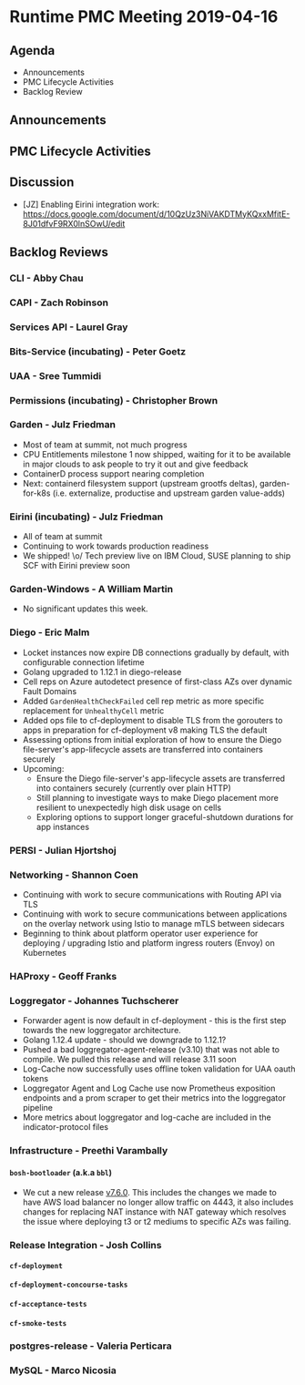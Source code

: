 # Runtime PMC Meeting 2019-04-16

## Agenda

* Announcements
* PMC Lifecycle Activities
* Backlog Review


## Announcements


## PMC Lifecycle Activities


## Discussion

- [JZ] Enabling Eirini integration work: https://docs.google.com/document/d/10QzUz3NiVAKDTMyKQxxMfitE-8J01dfvF9RX0lnSOwU/edit


## Backlog Reviews

### CLI - Abby Chau


### CAPI - Zach Robinson


### Services API - Laurel Gray


### Bits-Service (incubating) - Peter Goetz


### UAA - Sree Tummidi


### Permissions (incubating) - Christopher Brown


### Garden - Julz Friedman

 - Most of team at summit, not much progress
 - CPU Entitlements milestone 1 now shipped, waiting for it to be available in major clouds to ask people to try it out and give feedback
 - ContainerD process support nearing completion
 - Next: containerd filesystem support (upstream grootfs deltas), garden-for-k8s (i.e. externalize, productise and upstream garden value-adds)

### Eirini (incubating) - Julz Friedman

 - All of team at summit
 - Continuing to work towards production readiness
 - We shipped! \o/ Tech preview live on IBM Cloud, SUSE planning to ship SCF with Eirini preview soon

### Garden-Windows - A William Martin

- No significant updates this week.

### Diego - Eric Malm

- Locket instances now expire DB connections gradually by default, with configurable connection lifetime
- Golang upgraded to 1.12.1 in diego-release
- Cell reps on Azure autodetect presence of first-class AZs over dynamic Fault Domains
- Added `GardenHealthCheckFailed` cell rep metric as more specific replacement for `UnhealthyCell` metric
- Added ops file to cf-deployment to disable TLS from the gorouters to apps in preparation for cf-deployment v8 making TLS the default
- Assessing options from initial exploration of how to ensure the Diego file-server's app-lifecycle assets are transferred into containers securely
- Upcoming:
  - Ensure the Diego file-server's app-lifecycle assets are transferred into containers securely (currently over plain HTTP)
  - Still planning to investigate ways to make Diego placement more resilient to unexpectedly high disk usage on cells
  - Exploring options to support longer graceful-shutdown durations for app instances


### PERSI - Julian Hjortshoj


### Networking - Shannon Coen

- Continuing with work to secure communications with Routing API via TLS
- Continuing with work to secure communications between applications on the overlay network using Istio to manage mTLS between sidecars 
- Beginning to think about platform operator user experience for deploying / upgrading Istio and platform ingress routers (Envoy) on Kubernetes


### HAProxy - Geoff Franks


### Loggregator - Johannes Tuchscherer
* Forwarder agent is now default in cf-deployment - this is the first step towards the new loggregator architecture.
* Golang 1.12.4 update - should we downgrade to 1.12.1?
* Pushed a bad loggregator-agent-release (v3.10) that was not able to compile. We pulled this release and will release 3.11 soon
* Log-Cache now successfully uses offline token validation for UAA oauth tokens
* Loggregator Agent and Log Cache use now Prometheus exposition endpoints and a prom scraper to get their metrics into the loggregator pipeline
* More metrics about loggregator and log-cache are included in the indicator-protocol files


### Infrastructure - Preethi Varambally

#### `bosh-bootloader` (a.k.a `bbl`)
 - We cut a new release [v7.6.0](https://github.com/cloudfoundry/bosh-bootloader/releases/tag/v7.6.0). This includes the changes we made to have AWS load balancer no longer allow traffic on 4443, it also includes changes for replacing NAT instance with NAT gateway which resolves the issue where deploying t3 or t2 mediums to specific AZs was failing.


### Release Integration - Josh Collins

#### `cf-deployment`


#### `cf-deployment-concourse-tasks`


#### `cf-acceptance-tests`


#### `cf-smoke-tests`


### postgres-release - Valeria Perticara


### MySQL - Marco Nicosia

